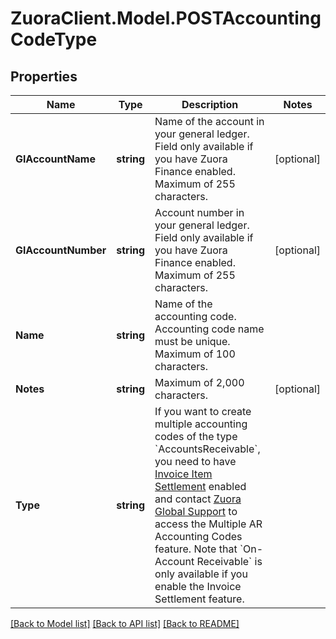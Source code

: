 # ZuoraClient.Model.POSTAccountingCodeType

## Properties

Name | Type | Description | Notes
------------ | ------------- | ------------- | -------------
**GlAccountName** | **string** | Name of the account in your general ledger.  Field only available if you have Zuora Finance enabled. Maximum of 255 characters.  | [optional] 
**GlAccountNumber** | **string** | Account number in your general ledger.  Field only available if you have Zuora Finance enabled. Maximum of 255 characters.  | [optional] 
**Name** | **string** | Name of the accounting code.  Accounting code name must be unique. Maximum of 100 characters.  | 
**Notes** | **string** | Maximum of 2,000 characters.  | [optional] 
**Type** | **string** | If you want to create multiple accounting codes of the type &#x60;AccountsReceivable&#x60;, you need to have [Invoice Item Settlement](https://knowledgecenter.zuora.com/Billing/Billing_and_Payments/Invoice_Settlement/C_Invoice_Item_Settlement) enabled and contact [Zuora Global Support](http://support.zuora.com) to access the Multiple AR Accounting Codes feature.   Note that &#x60;On-Account Receivable&#x60; is only available if you enable the Invoice Settlement feature.   | 

[[Back to Model list]](../README.md#documentation-for-models) [[Back to API list]](../README.md#documentation-for-api-endpoints) [[Back to README]](../README.md)


